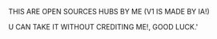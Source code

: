 THIS ARE OPEN SOURCES HUBS BY ME (V1 IS MADE BY IA!)

U CAN TAKE IT WITHOUT CREDITING ME!, GOOD LUCK.'
